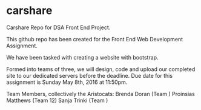 # carshare
Carshare Repo for DSA Front End Project.

This github repo has been created for the Front End Web Development Assignment.

We have been tasked with creating a website with bootstrap.

Formed into teams of three, we will design, code and upload our completed site to our dedicated servers before the deadline.
Due date for this assignment is Sunday May 8th, 2016 at 11:50pm.

Team Members, collectively the Aristocats:
Brenda Doran (Team )
Proinsias Matthews (Team 12)
Sanja Trinki (Team )
